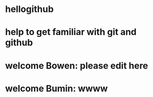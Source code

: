 hellogithub
===========

help to get familiar with git and github
===
welcome Bowen: please edit here
===
welcome Bumin: wwww
===
